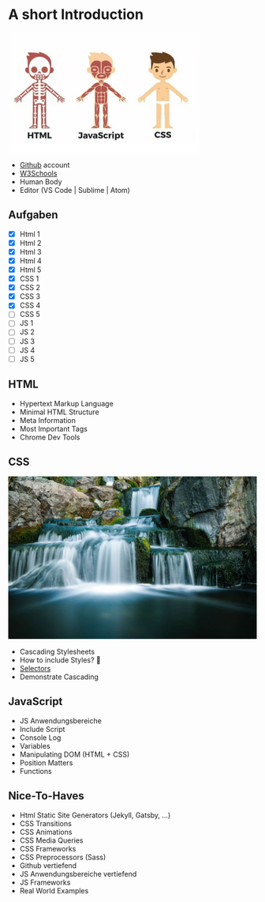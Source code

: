 # A short Introduction
![Human Body](images/human_body.png)

- [Github](https://www.github.com) account
- [W3Schools](https://www.w3schools.com/)
- Human Body
- Editor (VS Code | Sublime | Atom)

## Aufgaben
- [x] Html 1
- [x] Html 2
- [x] Html 3
- [x] Html 4
- [x] Html 5
- [x] CSS 1
- [x] CSS 2
- [x] CSS 3
- [x] CSS 4
- [ ] CSS 5
- [ ] JS 1
- [ ] JS 2
- [ ] JS 3
- [ ] JS 4
- [ ] JS 5

## HTML
- Hypertext Markup Language
- Minimal HTML Structure
- Meta Information
- Most Important Tags
- Chrome Dev Tools

## CSS
![Waterfall](images/waterfall.jpg)

- Cascading Stylesheets
- How to include Styles? 🤔
- [Selectors](https://www.w3schools.com/cssref/css_selectors.asp)
- Demonstrate Cascading

## JavaScript
- JS Anwendungsbereiche
- Include Script
- Console Log
- Variables
- Manipulating DOM (HTML + CSS)
- Position Matters
- Functions

## Nice-To-Haves
- Html Static Site Generators (Jekyll, Gatsby, ...)
- CSS Transitions
- CSS Animations
- CSS Media Queries
- CSS Frameworks
- CSS Preprocessors (Sass)
- Github vertiefend
- JS Anwendungsbereiche vertiefend
- JS Frameworks
- Real World Examples
